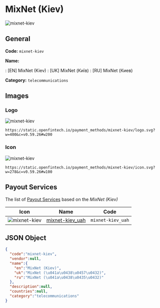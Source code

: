 
# MixNet (Kiev) 
![mixnet-kiev](https://static.openfintech.io/payment_methods/mixnet-kiev/logo.svg?w=400&c=v0.59.26#w200)  

## General 
**Code:** `mixnet-kiev` 
 
**Name:** 
 
:	[EN] MixNet (Kiev) 
:	[UK] MixNet (Київ) 
:	[RU] MixNet (Киев) 
 
**Category:** `telecommunications` 
 

## Images 

### Logo 
![mixnet-kiev](https://static.openfintech.io/payment_methods/mixnet-kiev/logo.svg?w=400&c=v0.59.26#w200)  

```
https://static.openfintech.io/payment_methods/mixnet-kiev/logo.svg?w=400&c=v0.59.26#w200
```  

### Icon 
![mixnet-kiev](https://static.openfintech.io/payment_methods/mixnet-kiev/icon.svg?w=278&c=v0.59.26#w100)  

```
https://static.openfintech.io/payment_methods/mixnet-kiev/icon.svg?w=278&c=v0.59.26#w100
```  

## Payout Services 
 
The list of [Payout Services](/payout-services/) based on the _MixNet (Kiev)_ 

|Icon|Name|Code| 
|:---:|:---:|:---:| 
|![mixnet-kiev](https://static.openfintech.io/payout_methods/mixnet-kiev/icon.svg?w=278&c=v0.59.26#w40) |[mixnet-kiev_uah](/payout-services/mixnet-kiev_uah/)|`mixnet-kiev_uah`| 
 

## JSON Object 

```json
{
  "code":"mixnet-kiev",
  "vendor":null,
  "name":{
    "en":"MixNet (Kiev)",
    "uk":"MixNet (\u041a\u0438\u0457\u0432)",
    "ru":"MixNet (\u041a\u0438\u0435\u0432)"
  },
  "description":null,
  "countries":null,
  "category":"telecommunications"
}
```  
